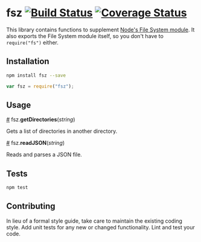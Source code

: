 # fsz [![Build Status](https://travis-ci.org/HarryStevens/fsz.svg?branch=master)](https://travis-ci.org/HarryStevens/fsz) [![Coverage Status](https://coveralls.io/repos/github/HarryStevens/fsz/badge.svg?branch=master)](https://coveralls.io/github/HarryStevens/fsz?branch=master)

This library contains functions to supplement [Node's File System module](https://nodejs.org/api/fs.html#fs_file_system). It also exports the File System module itself, so you don't have to `require("fs")` either.

## Installation
```bash
npm install fsz --save
```
```js
var fsz = require("fsz");
```

## Usage

<a name="readJSON" href="#readJSON">#</a> fsz.<b>getDirectories</b>(<i>string</i>)

Gets a list of directories in another directory.

<a name="readJSON" href="#readJSON">#</a> fsz.<b>readJSON</b>(<i>string</i>)

Reads and parses a JSON file.


## Tests

```bash
npm test
```

## Contributing

In lieu of a formal style guide, take care to maintain the existing coding style. Add unit tests for any new or changed functionality. Lint and test your code.